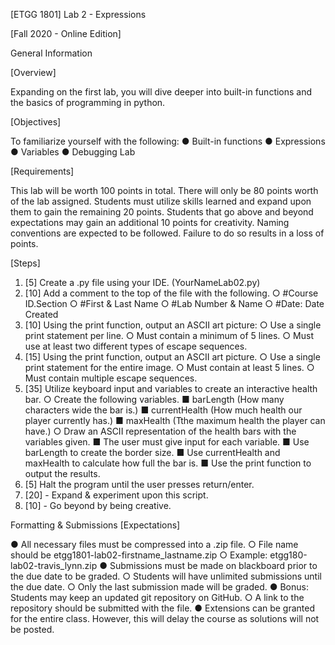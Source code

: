 [ETGG 1801] Lab 2 - Expressions

[Fall 2020 - Online Edition]

General Information

[Overview]

Expanding on the first lab, you will dive deeper into built-in functions and the basics of programming in
python.

[Objectives]

To familiarize yourself with the following:
● Built-in functions
● Expressions
● Variables
● Debugging
Lab

[Requirements]

This lab will be worth 100 points in total. There will only be 80 points worth of the lab assigned.
Students must utilize skills learned and expand upon them to gain the remaining 20 points. Students
that go above and beyond expectations may gain an additional 10 points for creativity.
Naming conventions are expected to be followed. Failure to do so results in a loss of points.

[Steps]

1. [5] Create a .py file using your IDE. (YourNameLab02.py)
2. [10] Add a comment to the top of the file with the following.
○ #Course ID.Section
○ #First & Last Name
○ #Lab Number & Name
○ #Date: Date Created
3. [10] Using the print function, output an ASCII art picture:
○ Use a single print statement per line.
○ Must contain a minimum of 5 lines.
○ Must use at least two different types of escape sequences.
4. [15] Using the print function, output an ASCII art picture.
○ Use a single print statement for the entire image.
○ Must contain at least 5 lines.
○ Must contain multiple escape sequences.
5. [35] Utilize keyboard input and variables to create an interactive health bar.
○ Create the following variables.
■ barLength (How many characters wide the bar is.)
■ currentHealth (How much health our player currently has.)
■ maxHealth (Tthe maximum health the player can have.)
○ Draw an ASCII representation of the health bars with the variables given.
■ The user must give input for each variable.
■ Use barLength to create the border size.
■ Use currentHealth and maxHealth to calculate how full the bar is.
■ Use the print function to output the results.
6. [5] Halt the program until the user presses return/enter.
7. [20] - Expand & experiment upon this script.
8. [10] - Go beyond by being creative.

Formatting & Submissions
[Expectations]

● All necessary files must be compressed into a .zip file.
○ File name should be etgg1801-lab02-firstname_lastname.zip
○ Example: etgg180-lab02-travis_lynn.zip
● Submissions must be made on blackboard prior to the due date to be graded.
○ Students will have unlimited submissions until the due date.
○ Only the last submission made will be graded.
● Bonus: Students may keep an updated git repository on GitHub.
○ A link to the repository should be submitted with the file.
● Extensions can be granted for the entire class. However, this will delay the course as solutions
will not be posted.
